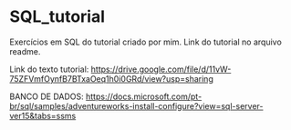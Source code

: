 # SQL_tutorial
Exercícios em SQL do tutorial criado por mim. Link do tutorial no arquivo readme.

Link do texto tutorial:
https://drive.google.com/file/d/11vW-75ZFVmfOynfB7BTxaOeq1h0i0GRd/view?usp=sharing

BANCO DE DADOS:
https://docs.microsoft.com/pt-br/sql/samples/adventureworks-install-configure?view=sql-server-ver15&tabs=ssms

